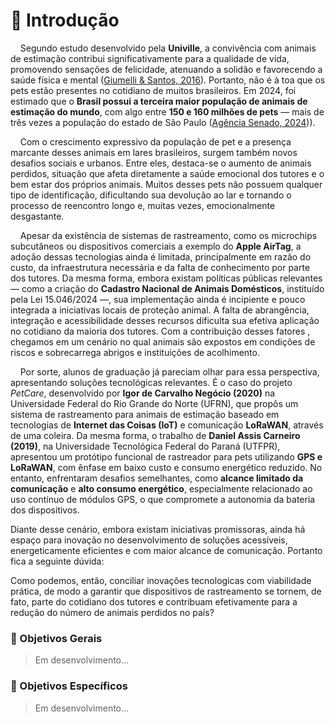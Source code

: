 # 📝 Introdução

    Segundo estudo desenvolvido pela **Univille**, a convivência com animais de estimação contribui significativamente para a qualidade de vida, promovendo sensações de felicidade, atenuando a solidão e favorecendo a saúde física e mental ([Giumelli & Santos, 2016](https://pepsic.bvsalud.org/pdf/rag/v22n1/v22n1a07.pdf)). Portanto, não é à toa que os pets estão presentes no cotidiano de muitos brasileiros. Em 2024, foi estimado que o **Brasil possui a terceira maior população de animais de estimação do mundo**, com algo entre **150 e 160 milhões de pets** — mais de três vezes a população do estado de São Paulo ([Agência Senado, 2024](https://www12.senado.leg.br/noticias/infomaterias/2024/12/brasil-tem-terceira-maior-populacao-pet-do-mundo-veja-os-projetos-do-senado-sobre-o-assunto))).



    Com o crescimento expressivo da população de pet e a presença marcante desses animais em lares brasileiros, surgem também novos desafios sociais e urbanos. Entre eles, destaca-se o aumento de animais perdidos, situação que afeta diretamente a saúde emocional dos tutores e o bem estar dos próprios animais. Muitos desses pets não possuem qualquer tipo de identificação, dificultando sua devolução ao lar e tornando o processo de reencontro longo e, muitas vezes, emocionalmente desgastante. 



    Apesar da existência de sistemas de rastreamento, como os microchips subcutâneos ou dispositivos comerciais a exemplo do **Apple AirTag**, a adoção dessas tecnologias ainda é limitada, principalmente em razão do custo, da infraestrutura necessária e da falta de conhecimento por parte dos tutores. Da mesma forma, embora existam políticas públicas relevantes — como a criação do **Cadastro Nacional de Animais Domésticos**, instituído pela Lei 15.046/2024 —, sua implementação ainda é incipiente e pouco integrada a iniciativas locais de proteção animal. A falta de abrangência, integração e acessibilidade desses recursos dificulta sua efetiva aplicação no cotidiano da maioria dos tutores. Com a contribuição desses fatores , chegamos em um cenário no qual animais são expostos em condições de riscos e sobrecarrega abrigos e instituições de acolhimento.



    Por sorte, alunos de graduação já pareciam olhar para essa perspectiva, apresentando soluções tecnológicas relevantes. É o caso do projeto *PetCare*, desenvolvido por **Igor de Carvalho Negócio (2020)** na Universidade Federal do Rio Grande do Norte (UFRN), que propôs um sistema de rastreamento para animais de estimação baseado em tecnologias de **Internet das Coisas (IoT)** e comunicação **LoRaWAN**, através de uma coleira. Da mesma forma, o trabalho de **Daniel Assis Carneiro (2019)**, na Universidade Tecnológica Federal do Paraná (UTFPR), apresentou um protótipo funcional de rastreador para pets utilizando **GPS e LoRaWAN**, com ênfase em baixo custo e consumo energético reduzido. No entanto, enfrentaram desafios semelhantes, como **alcance limitado da comunicação** e **alto consumo energético**, especialmente relacionado ao uso contínuo de módulos GPS, o que compromete a autonomia da bateria dos dispositivos.



Diante desse cenário, embora existam iniciativas promissoras, ainda há espaço para inovação no desenvolvimento de soluções acessíveis, energeticamente eficientes e com maior alcance de comunicação. Portanto fica a seguinte dúvida:



Como podemos, então, conciliar inovações tecnologicas com viabilidade prática, de modo a garantir que dispositivos de rastreamento se tornem, de fato, parte do cotidiano dos tutores e contribuam efetivamente para a redução do número de animais perdidos no país? 



### 🔖 Objetivos Gerais

> Em desenvolvimento...



### 🔖 Objetivos Específicos

> Em desenvolvimento...
